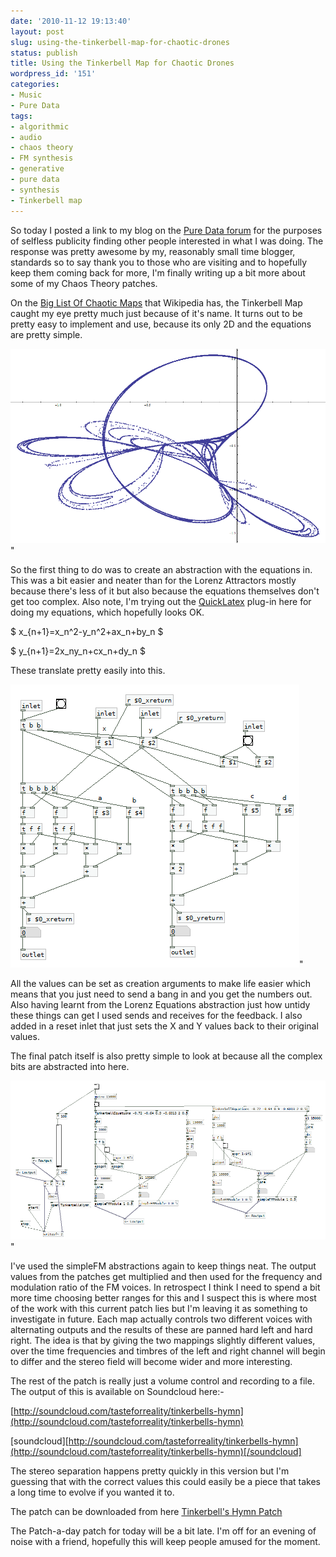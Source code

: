 ```yaml
---
date: '2010-11-12 19:13:40'
layout: post
slug: using-the-tinkerbell-map-for-chaotic-drones
status: publish
title: Using the Tinkerbell Map for Chaotic Drones
wordpress_id: '151'
categories:
- Music
- Pure Data
tags:
- algorithmic
- audio
- chaos theory
- FM synthesis
- generative
- pure data
- synthesis
- Tinkerbell map
---
```


So today I posted a link to my blog on the [Pure Data forum](http://puredata.hurleur.com/) for the purposes of selfless publicity finding other people interested in what I was doing. The response was pretty awesome by my, reasonably small time blogger, standards so to say thank you to those who are visiting and to hopefully keep them coming back for more, I'm finally writing up a bit more about some of my Chaos Theory patches.

On the [Big List Of Chaotic Maps](http://en.wikipedia.org/wiki/List_of_chaotic_maps) that Wikipedia has, the Tinkerbell Map caught my eye pretty much just because of it's name. It turns out to be pretty easy to implement and use, because its only 2D and the equations are pretty simple.



![A 2D plot of the Tinkerbell Map](/a/2010-11-12-using-the-tinkerbell-map-for-chaotic-drones/TinkerBellMap.gif)"

So the first thing to do was to create an abstraction with the equations in. This was a bit easier and neater than for the Lorenz Attractors mostly because there's less of it but also because the equations themselves don't get too complex. Also note, I'm trying out the [QuickLatex](http://quicklatex.com/) plug-in here for doing my equations, which hopefully looks OK.

$ x_{n+1}=x_n^2-y_n^2+ax_n+by_n $



$ y_{n+1}=2x_ny_n+cx_n+dy_n $

These translate pretty easily into this.

![Tinkerbell Map Equation abstraction](/a/2010-11-12-using-the-tinkerbell-map-for-chaotic-drones/TinkerbellEquations.png)"

All the values can be set as creation arguments to make life easier which means that you just need to send a bang in and you get the numbers out. Also having learnt from the Lorenz Equations abstraction just how untidy these things can get I used sends and receives for the feedback. I also added in a reset inlet that just sets the X and Y values back to their original values.

The final patch itself is also pretty simple to look at because all the complex bits are abstracted into here.

![Tinkerbell's Hymn patch](/a/2010-11-12-using-the-tinkerbell-map-for-chaotic-drones/TinkerbellsHymn.png)"

I've used the simpleFM abstractions again to keep things neat. The output values from the patches get multiplied and then used for the frequency and modulation ratio of the FM voices. In retrospect I think I need to spend a bit more time choosing better ranges for this and I suspect this is where most of the work with this current patch lies but I'm leaving it as something to investigate in future. Each map actually controls two different voices with alternating outputs and the results of these are panned hard left and hard right. The idea is that by giving the two mappings slightly different values, over the time frequencies and timbres of the left and right channel will begin to differ and the stereo field will become wider and more interesting.

The rest of the patch is really just a volume control and recording to a file. The output of this is available on Soundcloud here:-

[http://soundcloud.com/tasteforreality/tinkerbells-hymn](http://soundcloud.com/tasteforreality/tinkerbells-hymn)

[soundcloud][http://soundcloud.com/tasteforreality/tinkerbells-hymn](http://soundcloud.com/tasteforreality/tinkerbells-hymn)[/soundcloud]

The stereo separation happens pretty quickly in this version but I'm guessing that with the correct values this could easily be a piece that takes a long time to evolve if you wanted it to.

The patch can be downloaded from here [Tinkerbell's Hymn Patch](/a/2010-11-12-using-the-tinkerbell-map-for-chaotic-drones/TinkerbellsHymn.zip)

The Patch-a-day patch for today will be a bit late. I'm off for an evening of noise with a friend, hopefully this will keep people amused for the moment.
